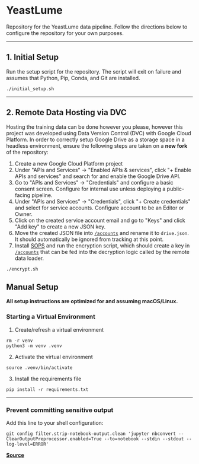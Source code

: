 # YeastLume
Repository for the YeastLume data pipeline. Follow the directions below to configure the repository for your own purposes.

---

## 1. Initial Setup
Run the setup script for the repository. The script will exit on failure and assumes that Python, Pip, Conda, and Git are installed.
```shell
./initial_setup.sh
```

---

## 2. Remote Data Hosting via DVC
Hosting the training data can be done however you please, however this project was developed using Data Version Control (DVC) with Google Cloud Platform. In order to correctly setup Google Drive as a storage space in a headless environment, ensure the following steps are taken on a **new fork** of the repository:

1. Create a new Google Cloud Platform project
2. Under "APIs and Services" → "Enabled APIs & services", click "+ Enable APIs and services" and search for and enable the Google Drive API.
3. Go to "APIs and Services" → "Credentials" and configure a basic consent screen. Configure for internal use unless deploying a public-facing pipeline.
4. Under "APIs and Services" → "Credentials", click "+ Create credentials" and select for service accounts. Configure account to be an Editor or Owner.
5. Click on the created service account email and go to "Keys" and click "Add key" to create a new JSON key.
6. Move the created JSON file into [`/accounts`](./accounts) and rename it to `drive.json`. It should automatically be ignored from tracking at this point.
7. Install [SOPS](https://getsops.io/docs/#download) and run the encryption script, which should create a key in [`/accounts`](./accounts) that can be fed into the decryption logic called by the remote data loader.
```shell
./encrypt.sh
```

## Manual Setup

**All setup instructions are optimized for and assuming macOS/Linux.**

### Starting a Virtual Environment

1. Create/refresh a virtual environment
```shell
rm -r venv
python3 -m venv .venv
```

2. Activate the virtual environment
```shell
source .venv/bin/activate
```

3. Install the requirements file
```shell
pip install -r requirements.txt
```

---

### Prevent committing sensitive output

Add this line to your shell configuration:
```shell
git config filter.strip-notebook-output.clean 'jupyter nbconvert --ClearOutputPreprocessor.enabled=True --to=notebook --stdin --stdout --log-level=ERROR'
```

**[Source](https://gist.github.com/33eyes/431e3d432f73371509d176d0dfb95b6e)**
